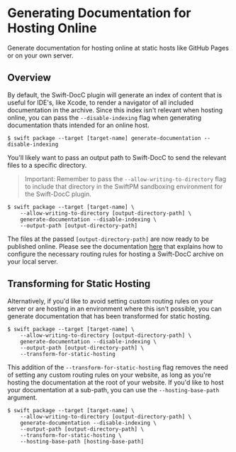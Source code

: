 # Generating Documentation for Hosting Online

Generate documentation for hosting online at static hosts like 
GitHub Pages or on your own server.

## Overview

By default, the Swift-DocC plugin will generate an index of content that is useful for IDE's,
like Xcode, to render a navigator of all included documentation in the archive. Since this index
isn't relevant when hosting online, you can pass the `--disable-indexing` flag
when generating documentation thats intended for an online host.

    $ swift package --target [target-name] generate-documentation --disable-indexing

You'll likely want to pass an output path to Swift-DocC to send the relevant files
to a specific directory. 

> Important: Remember to pass the `--allow-writing-to-directory` flag
> to include that directory in the SwiftPM sandboxing environment for the Swift-DocC plugin.

    $ swift package --target [target-name] \ 
        --allow-writing-to-directory [output-directory-path] \ 
        generate-documentation --disable-indexing \
        --output-path [output-directory-path]

The files at the passed `[output-directory-path]` are now ready to be published online. Please
see the documentation 
[here](https://www.swift.org/documentation/docc/distributing-documentation-to-other-developers#Host-a-Documentation-Archive-on-Your-Website)
that explains how to configure the necessary routing rules for hosting a Swift-DocC archive
on your local server.

## Transforming for Static Hosting

Alternatively, if you'd like to avoid setting custom routing rules on your server or are
hosting in an environment where this isn't possible, you can generate documentation that
has been transformed for static hosting.

    $ swift package --target [target-name] \ 
        --allow-writing-to-directory [output-directory-path] \ 
        generate-documentation --disable-indexing \
        --output-path [output-directory-path] \
        --transform-for-static-hosting

This addition of the `--transform-for-static-hosting` flag removes the need of setting
any custom routing rules on your website, as long as you're hosting the documentation
at the root of your website. If you'd like to host your documentation at a sub-path, you
can use the `--hosting-base-path` argument.

    $ swift package --target [target-name] \ 
        --allow-writing-to-directory [output-directory-path] \ 
        generate-documentation --disable-indexing \
        --output-path [output-directory-path] \
        --transform-for-static-hosting \
        --hosting-base-path [hosting-base-path]

<!-- Copyright (c) 2022 Apple Inc and the Swift Project authors. All Rights Reserved. -->

